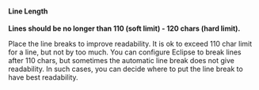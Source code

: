 <div id="title">

#### Line Length

</div>

<div id="body">


**Lines should be no longer than 110 (soft limit) - 120 chars (hard limit).**

Place the line breaks to improve readability. It is ok to exceed 110 char limit for a line, but not by too much. You can configure Eclipse to break lines after 110 chars, but sometimes the automatic line break does not give readability. In such cases, you can decide where to put the line break to have best readability.

</div>
